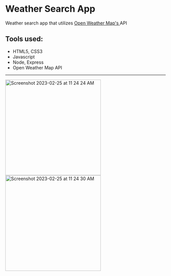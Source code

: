 <h1> Weather Search App </h1>
​
Weather search app that utilizes <a href="https://openweathermap.org/"> Open Weather Map's </a>API

<h2>Tools used:</h2>
<ul>
  <li>HTML5, CSS3</li>
  <li>Javascript</li>
  <li>Node, Express</li>
  <li>Open Weather Map API</li>
</ul>

<hr margin-bottom="40px" />

<img height="300" alt="Screenshot 2023-02-25 at 11 24 24 AM" src="https://user-images.githubusercontent.com/98196156/221342166-3f947421-a5d7-495d-9427-9de2939f8880.png">
<img height="300" alt="Screenshot 2023-02-25 at 11 24 30 AM" src="https://user-images.githubusercontent.com/98196156/221342169-c21ac553-8109-4dfe-9711-c10c3b907fc4.png">
